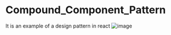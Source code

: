 # Compound_Component_Pattern
 It is an example of a design pattern in react
![image](https://github.com/GuruReyo/Compound_Component_Pattern/assets/104758375/8174781c-4f0b-49d1-b822-4aa57e557c86)
